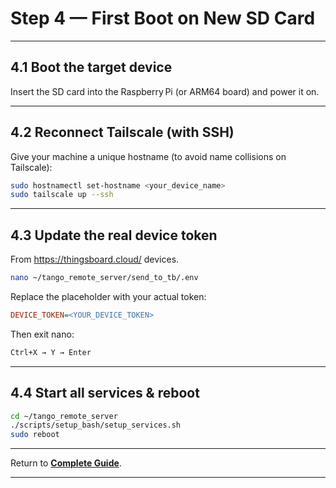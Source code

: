 
# Step 4 — First Boot on New SD Card

---

## 4.1 Boot the target device

Insert the SD card into the Raspberry Pi (or ARM64 board) and power it on.

---

## 4.2 Reconnect Tailscale (with SSH)

Give your machine a unique hostname (to avoid name collisions on Tailscale):
```bash
sudo hostnamectl set-hostname <your_device_name>
sudo tailscale up --ssh
```

---

## 4.3 Update the real device token

From https://thingsboard.cloud/ devices.
```bash
nano ~/tango_remote_server/send_to_tb/.env
```

Replace the placeholder with your actual token:

```ini
DEVICE_TOKEN=<YOUR_DEVICE_TOKEN>
```

Then exit nano:
```bash
Ctrl+X → Y → Enter
```

---

## 4.4 Start all services & reboot

```bash
cd ~/tango_remote_server
./scripts/setup_bash/setup_services.sh
sudo reboot
```

---

Return to **[Complete Guide](/docs/base_guide.md)**.

---
